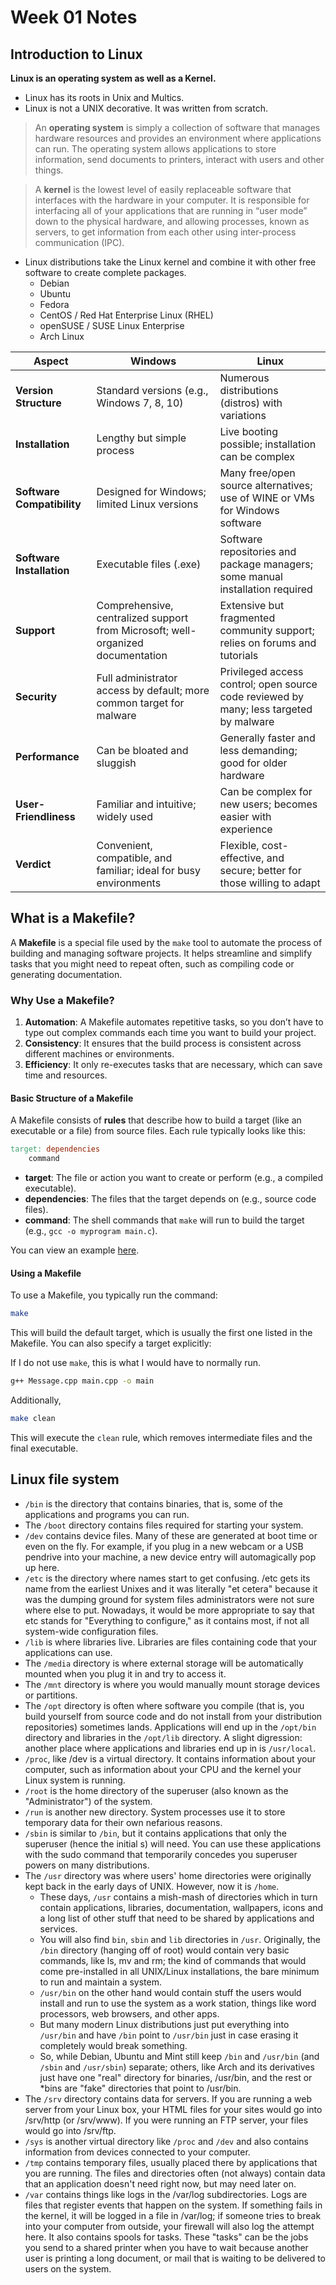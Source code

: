 # Week 01 Notes

## Introduction to Linux

**Linux is an operating system as well as a Kernel.**

- Linux has its roots in Unix and Multics.
- Linux is not a UNIX decorative. It was written from scratch.

> An **operating system** is simply a collection of software that manages hardware resources and provides an environment where applications can run. The operating system allows applications to store information, send documents to printers, interact with users and other things.

> A **kernel** is the lowest level of easily replaceable software that interfaces with the hardware in your computer. It is responsible for interfacing all of your applications that are running in “user mode” down to the physical hardware, and allowing processes, known as servers, to get information from each other using inter-process communication (IPC).

- Linux distributions take the Linux kernel and combine it with other free software to create complete packages.
  - Debian
  - Ubuntu
  - Fedora
  - CentOS / Red Hat Enterprise Linux (RHEL)
  - openSUSE / SUSE Linux Enterprise
  - Arch Linux

| Aspect                     | Windows                                                                         | Linux                                                                                  |
| -------------------------- | ------------------------------------------------------------------------------- | -------------------------------------------------------------------------------------- |
| **Version Structure**      | Standard versions (e.g., Windows 7, 8, 10)                                      | Numerous distributions (distros) with variations                                       |
| **Installation**           | Lengthy but simple process                                                      | Live booting possible; installation can be complex                                     |
| **Software Compatibility** | Designed for Windows; limited Linux versions                                    | Many free/open source alternatives; use of WINE or VMs for Windows software            |
| **Software Installation**  | Executable files (.exe)                                                         | Software repositories and package managers; some manual installation required          |
| **Support**                | Comprehensive, centralized support from Microsoft; well-organized documentation | Extensive but fragmented community support; relies on forums and tutorials             |
| **Security**               | Full administrator access by default; more common target for malware            | Privileged access control; open source code reviewed by many; less targeted by malware |
| **Performance**            | Can be bloated and sluggish                                                     | Generally faster and less demanding; good for older hardware                           |
| **User-Friendliness**      | Familiar and intuitive; widely used                                             | Can be complex for new users; becomes easier with experience                           |
| **Verdict**                | Convenient, compatible, and familiar; ideal for busy environments               | Flexible, cost-effective, and secure; better for those willing to adapt                |

## What is a Makefile?

A **Makefile** is a special file used by the `make` tool to automate the process of building and managing software projects. It helps streamline and simplify tasks that you might need to repeat often, such as compiling code or generating documentation.

### Why Use a Makefile?

1. **Automation**: A Makefile automates repetitive tasks, so you don’t have to type out complex commands each time you want to build your project.
2. **Consistency**: It ensures that the build process is consistent across different machines or environments.
3. **Efficiency**: It only re-executes tasks that are necessary, which can save time and resources.

#### Basic Structure of a Makefile

A Makefile consists of **rules** that describe how to build a target (like an executable or a file) from source files. Each rule typically looks like this:

```makefile
target: dependencies
    command
```

- **target**: The file or action you want to create or perform (e.g., a compiled executable).
- **dependencies**: The files that the target depends on (e.g., source code files).
- **command**: The shell commands that `make` will run to build the target (e.g., `gcc -o myprogram main.c`).

You can view an example [here](./Makefile).

#### Using a Makefile

To use a Makefile, you typically run the command:

```bash
make
```

This will build the default target, which is usually the first one listed in the Makefile. You can also specify a target explicitly:

If I do not use `make`, this is what I would have to normally run.

```bash
g++ Message.cpp main.cpp -o main
```

Additionally,

```bash
make clean
```

This will execute the `clean` rule, which removes intermediate files and the final executable.

## Linux file system

- `/bin` is the directory that contains binaries, that is, some of the applications and programs you can run.
- The `/boot` directory contains files required for starting your system.
- `/dev` contains device files. Many of these are generated at boot time or even on the fly. For example, if you plug in a new webcam or a USB pendrive into your machine, a new device entry will automagically pop up here.
- `/etc` is the directory where names start to get confusing. /etc gets its name from the earliest Unixes and it was literally "et cetera" because it was the dumping ground for system files administrators were not sure where else to put. Nowadays, it would be more appropriate to say that etc stands for "Everything to configure," as it contains most, if not all system-wide configuration files.
- `/lib` is where libraries live. Libraries are files containing code that your applications can use.
- The `/media` directory is where external storage will be automatically mounted when you plug it in and try to access it.
- The `/mnt` directory is where you would manually mount storage devices or partitions.
- The `/opt` directory is often where software you compile (that is, you build yourself from source code and do not install from your distribution repositories) sometimes lands. Applications will end up in the `/opt/bin` directory and libraries in the `/opt/lib` directory. A slight digression: another place where applications and libraries end up in is `/usr/local`.
- `/proc`, like /dev is a virtual directory. It contains information about your computer, such as information about your CPU and the kernel your Linux system is running.
- `/root` is the home directory of the superuser (also known as the "Administrator") of the system.
- `/run` is another new directory. System processes use it to store temporary data for their own nefarious reasons.
- `/sbin` is similar to `/bin`, but it contains applications that only the superuser (hence the initial s) will need. You can use these applications with the sudo command that temporarily concedes you superuser powers on many distributions.
- The `/usr` directory was where users' home directories were originally kept back in the early days of UNIX. However, now it is `/home`.
  - These days, `/usr` contains a mish-mash of directories which in turn contain applications, libraries, documentation, wallpapers, icons and a long list of other stuff that need to be shared by applications and services.
  - You will also find `bin`, `sbin` and `lib` directories in `/usr`. Originally, the `/bin` directory (hanging off of root) would contain very basic commands, like ls, mv and rm; the kind of commands that would come pre-installed in all UNIX/Linux installations, the bare minimum to run and maintain a system.
  - `/usr/bin` on the other hand would contain stuff the users would install and run to use the system as a work station, things like word processors, web browsers, and other apps.
  - But many modern Linux distributions just put everything into `/usr/bin` and have `/bin` point to `/usr/bin` just in case erasing it completely would break something.
  - So, while Debian, Ubuntu and Mint still keep `/bin` and `/usr/bin` (and `/sbin` and `/usr/sbin`) separate; others, like Arch and its derivatives just have one "real" directory for binaries, /usr/bin, and the rest or \*bins are "fake" directories that point to /usr/bin.
- The `/srv` directory contains data for servers. If you are running a web server from your Linux box, your HTML files for your sites would go into /srv/http (or /srv/www). If you were running an FTP server, your files would go into /srv/ftp.
- `/sys` is another virtual directory like `/proc` and `/dev` and also contains information from devices connected to your computer.
- `/tmp` contains temporary files, usually placed there by applications that you are running. The files and directories often (not always) contain data that an application doesn't need right now, but may need later on.
- `/var` contains things like logs in the /var/log subdirectories. Logs are files that register events that happen on the system. If something fails in the kernel, it will be logged in a file in /var/log; if someone tries to break into your computer from outside, your firewall will also log the attempt here. It also contains spools for tasks. These "tasks" can be the jobs you send to a shared printer when you have to wait because another user is printing a long document, or mail that is waiting to be delivered to users on the system.
